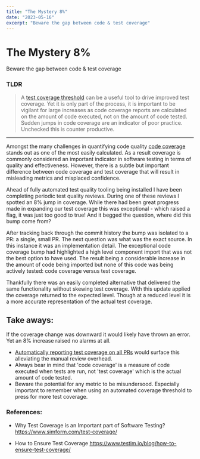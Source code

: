 ```yaml
---
title: "The Mystery 8%"
date: "2023-05-16"
excerpt: "Beware the gap between code & test coverage"
---
```


# The Mystery 8%
Beware the gap between code & test coverage

### TLDR
> A [test coverage threshold](https://jestjs.io/docs/configuration#coveragethreshold-object) can be a useful tool to drive improved test coverage. Yet it is only part of the process, it is important to be vigilant for large increases as code coverage reports are calculated on the amount of code executed, not on the amount of code tested. Sudden jumps in code coverage are an indicator of poor practice. Unchecked this is counter productive.

---

Amongst the many challenges in quantifying code quality [code coverage](https://istanbul.js.org/) stands out as one of the most easily calculated. As a result coverage is commonly considered an important indicator in software testing in terms of quality and effectiveness. However, there is a subtle but important difference between code coverage and test coverage that will result in misleading metrics and misplaced confidence.

Ahead of fully automated test quality tooling being installed I have been completing periodic test quality reviews. During one of these reviews I spotted an 8% jump in coverage. While there had been great progress made in expanding our test coverage this was exceptional - which raised a flag, it was just too good to true! And it begged the question, where did this bump come from?

After tracking back through the commit history the bump was isolated to a PR: a single, small PR. The next question was what was the exact source. In this instance it was an implementation detail. The exceptional code coverage bump had highlighted a high level component import that was not the best option to have used. The result being a considerable increase in the amount of code being imported but none of this code was being actively tested: code coverage versus test coverage.

Thankfully there was an easily completed alternative that delivered the same functionality without skewing test coverage. With this update applied the coverage returned to the expected level. Though at a reduced level it is a more accurate representation of the actual test coverage.

## Take aways:

If the coverage change was downward it would likely have thrown an error. Yet an 8% increase raised no alarms at all.

- [Automatically reporting test coverage on all PRs](https://github.com/marketplace/actions/jest-coverage-report#customizing-test-script) would surface this alleviating the manual review overhead.
- Always bear in mind that 'code coverage' is a measure of code executed when tests are run, not 'test coverage' which is the actual amount of code tested.
- Beware the potential for any metric to be misundersood. Especially important to remember when using an automated coverage threshold to press for more test coverage.

### References:

- Why Test Coverage is an Important part of Software Testing?
https://www.simform.com/test-coverage/

- How to Ensure Test Coverage
https://www.testim.io/blog/how-to-ensure-test-coverage/
